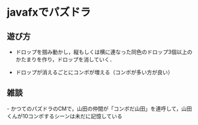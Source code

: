 # javafxでパズドラ

<h2>遊び方</h2>

- ドロップを掴み動かし，縦もしくは横に連なった同色のドロップ3個以上のかたまりを作り，ドロップを消していく．

- ドロップが消えるごとにコンボが増える（コンボが多い方が良い）

<h2>雑談</h2>
- かつてのパズドラのCMで，山田の仲間が「コンボだ山田」を連呼して，山田くんが10コンボするシーンは未だに記憶している

